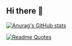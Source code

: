 ## Hi there 👋
[![Anurag's GitHub stats](https://github-readme-stats.vercel.app/api?username=sanchezflorencia)](https://github.com/sanchezflorencia/github-readme-stats)

[![Readme Quotes](https://quotes-github-readme.vercel.app/api?type=horizontal&theme=dark&quote=%22Convi%C3%A9rtete%20en%20el%20cambio%20que%20deseas%20ver%20en%20el%20mundo.%22)](https://github.com/piyushsuthar/github-readme-quotes)
<!--
**sanchezflorencia/sanchezflorencia** is a ✨ _special_ ✨ repository because its `README.md` (this file) appears on your GitHub profile.

Here are some ideas to get you started:

- 🔭 I’m currently working on ...
- 🌱 I’m currently learning ...
- 👯 I’m looking to collaborate on ...
- 🤔 I’m looking for help with ...
- 💬 Ask me about ...
- 📫 How to reach me: ...
- 😄 Pronouns: ...
- ⚡ Fun fact: ...
-->
